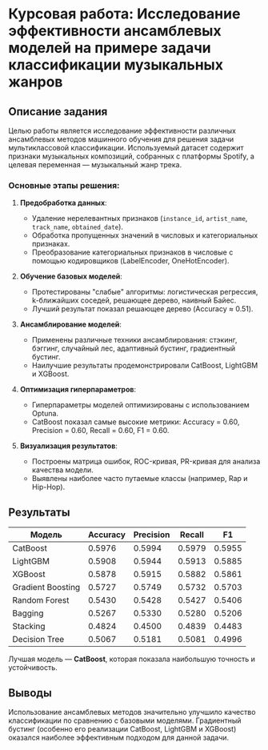# Курсовая работа: Исследование эффективности ансамблевых моделей на примере задачи классификации музыкальных жанров

## Описание задания
Целью работы является исследование эффективности различных ансамблевых методов машинного обучения для решения задачи мультиклассовой классификации. Используемый датасет содержит признаки музыкальных композиций, собранных с платформы Spotify, а целевая переменная — музыкальный жанр трека.

### Основные этапы решения:
1. **Предобработка данных**:
   - Удаление нерелевантных признаков (`instance_id`, `artist_name`, `track_name`, `obtained_date`).
   - Обработка пропущенных значений в числовых и категориальных признаках.
   - Преобразование категориальных признаков в числовые с помощью кодировщиков (LabelEncoder, OneHotEncoder).

2. **Обучение базовых моделей**:
   - Протестированы "слабые" алгоритмы: логистическая регрессия, k-ближайших соседей, решающее дерево, наивный Байес.
   - Лучший результат показал решающее дерево (Accuracy ≈ 0.51).

3. **Ансамблирование моделей**:
   - Применены различные техники ансамблирования: стэкинг, бэггинг, случайный лес, адаптивный бустинг, градиентный бустинг.
   - Наилучшие результаты продемонстрировали CatBoost, LightGBM и XGBoost.

4. **Оптимизация гиперпараметров**:
   - Гиперпараметры моделей оптимизированы с использованием Optuna.
   - CatBoost показал самые высокие метрики: Accuracy = 0.60, Precision = 0.60, Recall = 0.60, F1 = 0.60.

5. **Визуализация результатов**:
   - Построены матрица ошибок, ROC-кривая, PR-кривая для анализа качества модели.
   - Выявлены наиболее часто путаемые классы (например, Rap и Hip-Hop).

## Результаты
| Модель                | Accuracy | Precision | Recall | F1     |
|-----------------------|----------|-----------|--------|--------|
| CatBoost              | 0.5976   | 0.5994    | 0.5979 | 0.5955 |
| LightGBM              | 0.5908   | 0.5944    | 0.5913 | 0.5885 |
| XGBoost               | 0.5878   | 0.5915    | 0.5882 | 0.5861 |
| Gradient Boosting     | 0.5727   | 0.5749    | 0.5732 | 0.5703 |
| Random Forest         | 0.5430   | 0.5428    | 0.5427 | 0.5406 |
| Bagging               | 0.5267   | 0.5330    | 0.5280 | 0.5206 |
| Stacking              | 0.4824   | 0.4500    | 0.4839 | 0.4483 |
| Decision Tree         | 0.5067   | 0.5181    | 0.5081 | 0.4996 |

Лучшая модель — **CatBoost**, которая показала наибольшую точность и устойчивость.

## Выводы
Использование ансамблевых методов значительно улучшило качество классификации по сравнению с базовыми моделями. Градиентный бустинг (особенно его реализации CatBoost, LightGBM и XGBoost) оказался наиболее эффективным подходом для данной задачи.
